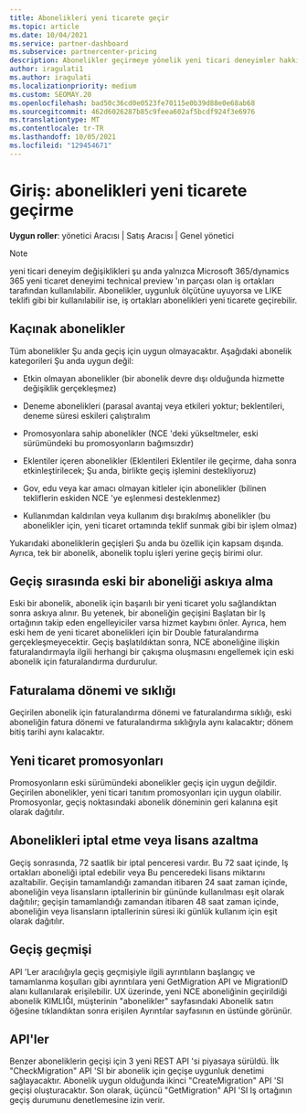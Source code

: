 ```yaml
---
title: Abonelikleri yeni ticarete geçir
ms.topic: article
ms.date: 10/04/2021
ms.service: partner-dashboard
ms.subservice: partnercenter-pricing
description: Abonelikler geçirmeye yönelik yeni ticari deneyimler hakkında bilgi edinin.
author: iragulati1
ms.author: iragulati
ms.localizationpriority: medium
ms.custom: SEOMAY.20
ms.openlocfilehash: bad50c36cd0e0523fe70115e0b39d88e0e68ab68
ms.sourcegitcommit: 462d6026287b85c9feea602af5bcdf924f3e6976
ms.translationtype: MT
ms.contentlocale: tr-TR
ms.lasthandoff: 10/05/2021
ms.locfileid: "129454671"
---
```

# <a name="introduction-migrate-subscriptions-to-new-commerce"></a>Giriş: abonelikleri yeni ticarete geçirme

**Uygun roller**: yönetici Aracısı | Satış Aracısı | Genel yönetici

> [!NOTE]
> yeni ticari deneyim değişiklikleri şu anda yalnızca Microsoft 365/dynamics 365 yeni ticaret deneyimi technical preview 'ın parçası olan iş ortakları tarafından kullanılabilir.
Abonelikler, uygunluk ölçütüne uyuyorsa ve LIKE teklifi gibi bir kullanılabilir ise, iş ortakları abonelikleri yeni ticarete geçirebilir.

## <a name="ineligible-subscriptions"></a>Kaçınak abonelikler ##

Tüm abonelikler Şu anda geçiş için uygun olmayacaktır. Aşağıdaki abonelik kategorileri Şu anda uygun değil: 

- Etkin olmayan abonelikler (bir abonelik devre dışı olduğunda hizmette değişiklik gerçekleşmez) 

- Deneme abonelikleri (parasal avantaj veya etkileri yoktur; beklentileri, deneme süresi eskileri çalıştıralım 

- Promosyonlara sahip abonelikler (NCE 'deki yükseltmeler, eski sürümündeki bu promosyonların bağımsızdır) 

- Eklentiler içeren abonelikler (Eklentileri Eklentiler ile geçirme, daha sonra etkinleştirilecek; Şu anda, birlikte geçiş işlemini destekliyoruz) 

- Gov, edu veya kar amacı olmayan kitleler için abonelikler (bilinen tekliflerin eskiden NCE 'ye eşlenmesi desteklenmez) 

- Kullanımdan kaldırılan veya kullanım dışı bırakılmış abonelikler (bu abonelikler için, yeni ticaret ortamında teklif sunmak gibi bir işlem olmaz) 

Yukarıdaki aboneliklerin geçişleri Şu anda bu özellik için kapsam dışında. Ayrıca, tek bir abonelik, abonelik toplu işleri yerine geçiş birimi olur. 

## <a name="suspending-a-legacy-subscription-during-migration"></a>Geçiş sırasında eski bir aboneliği askıya alma ##

Eski bir abonelik, abonelik için başarılı bir yeni ticaret yolu sağlandıktan sonra askıya alınır. Bu yetenek, bir aboneliğin geçişini Başlatan bir Iş ortağının takip eden engelleyiciler varsa hizmet kaybını önler. Ayrıca, hem eski hem de yeni ticaret abonelikleri için bir Double faturalandırma gerçekleşmeyecektir. Geçiş başlatıldıktan sonra, NCE aboneliğine ilişkin faturalandırmayla ilgili herhangi bir çakışma oluşmasını engellemek için eski abonelik için faturalandırma durdurulur.

## <a name="billing-term-and-frequency"></a>Faturalama dönemi ve sıklığı ##

Geçirilen abonelik için faturalandırma dönemi ve faturalandırma sıklığı, eski aboneliğin fatura dönemi ve faturalandırma sıklığıyla aynı kalacaktır; dönem bitiş tarihi aynı kalacaktır.

## <a name="new-commerce-promotions"></a>Yeni ticaret promosyonları ##

Promosyonların eski sürümündeki abonelikler geçiş için uygun değildir. Geçirilen abonelikler, yeni ticari tanıtım promosyonları için uygun olabilir. Promosyonlar, geçiş noktasındaki abonelik döneminin geri kalanına eşit olarak dağıtılır. 

## <a name="cancelling-subscriptions-or-decreasing-licenses"></a>Abonelikleri iptal etme veya lisans azaltma ##

Geçiş sonrasında, 72 saatlik bir iptal penceresi vardır. Bu 72 saat içinde, Iş ortakları aboneliği iptal edebilir veya Bu penceredeki lisans miktarını azaltabilir. Geçişin tamamlandığı zamandan itibaren 24 saat zaman içinde, aboneliğin veya lisansların iptallerinin bir gününde kullanılması eşit olarak dağıtılır; geçişin tamamlandığı zamandan itibaren 48 saat zaman içinde, aboneliğin veya lisansların iptallerinin süresi iki günlük kullanım için eşit olarak dağıtılır. 

## <a name="migration-history"></a>Geçiş geçmişi ##

API 'Ler aracılığıyla geçiş geçmişiyle ilgili ayrıntıların başlangıç ve tamamlanma koşulları gibi ayrıntılara yeni GetMigration API ve MigrationID alanı kullanılarak erişilebilir. UX üzerinde, yeni NCE aboneliğinin geçirildiği abonelik KIMLIĞI, müşterinin "abonelikler" sayfasındaki Abonelik satırı öğesine tıklandıktan sonra erişilen Ayrıntılar sayfasının en üstünde görünür. 

## <a name="apis"></a>API'ler ##

Benzer aboneliklerin geçişi için 3 yeni REST API 'si piyasaya sürüldü. İlk "CheckMigration" API 'SI bir abonelik için geçişe uygunluk denetimi sağlayacaktır. Abonelik uygun olduğunda ikinci "CreateMigration" API 'SI geçişi oluşturacaktır. Son olarak, üçüncü "GetMigration" API 'SI Iş ortağının geçiş durumunu denetlemesine izin verir. 
